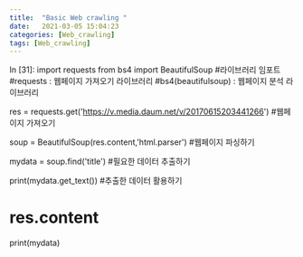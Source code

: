 ```yaml
---
title:  "Basic Web crawling "
date:   2021-03-05 15:04:23
categories: [Web_crawling]
tags: [Web_crawling]
---
```

In [31]:
import requests
from bs4 import BeautifulSoup
#라이브러리 임포트 
#requests : 웹페이지 가져오기 라이브러리
#bs4(beautifulsoup) : 웹페이지 분석 라이브러리

res = requests.get('https://v.media.daum.net/v/20170615203441266')
#웹페이지 가져오기

soup = BeautifulSoup(res.content,'html.parser')
#웹페이지 파싱하기

mydata = soup.find('title')
#필요한 데이터 추출하기

print(mydata.get_text())
#추출한 데이터 활용하기
# res.content
print(mydata)
